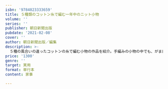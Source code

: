 ```yaml
---
isbn: '9784023333659'
title: ５種類のコットン糸で編む一年中のニット小物
volume: ''
series: ''
publisher: 朝日新聞出版
pubdate: '2021-02-08'
cover: ''
author: 朝日新聞出版／編集
description: >-
  ５種の風合いの違ったコットンの糸で編む小物の作品を紹介。手編みの小物の中でも、がま口ポーチ、編みぐるみ、ヘアバンド、靴下、帽子など、初心者でも簡単にできる人気アイテムを中心に展開する。
price: '1300'
genre: ''
target: 実用
format: 単行本
content: 家事

---
```

